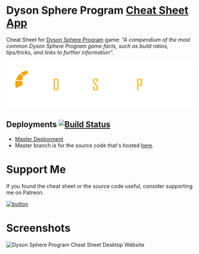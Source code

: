 # Dyson Sphere Program [Cheat Sheet App](https://deniszholob.github.io/dyson-sphere-program-cheat-sheet/)
Cheat Sheet for [Dyson Sphere Program](https://www.kickstarter.com/projects/youthcat/dyson-sphere-programa-space-sci-fi-sandbox-game-0) game: *"A compendium of the most common Dyson Sphere Program game facts, such as build ratios, tips/tricks, and links to further information".*


![Dyson Sphere Program Cheat Sheet](images/Dsp-logo-banner.png)

## Deployments [![Build Status](https://travis-ci.com/deniszholob/dyson-sphere-program-cheat-sheet.svg?branch=master)](https://travis-ci.com/deniszholob/dyson-sphere-program-cheat-sheet)

* [Master Deployment](https://deniszholob.github.io/dyson-sphere-program-cheat-sheet/)
* Master branch is for the source code that's hosted [here](https://deniszholob.github.io/dyson-sphere-program-cheat-sheet/).

# Support Me
If you found the cheat sheet or the source code useful, consider supporting me on Patreon.

[![button](https://c5.patreon.com/external/logo/downloads_wordmark_white_on_coral.png)](https://www.patreon.com/deniszholob)

# Screenshots
![Dyson Sphere Program Cheat Sheet Desktop Website](images/screenshot_2020-06-30.png)
